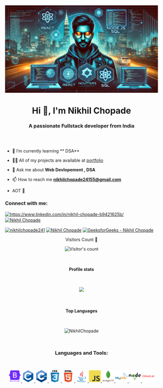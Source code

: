![logo](https://github.com/Nikhil62738/Nikhil62738/blob/main/banner.jpg)
<h1 align="center">Hi 👋, I'm Nikhil Chopade</h1>
<h3 align="center">A passionate Fullstack developer from India</h3>
<br>
<br>



- 🌱 I’m currently learning ** DSA**

- 👨‍💻 All of my projects are available at [portfolio](https://nikhilchopade.netlify.app/)

- 💬 Ask me about **Web Devlopement , DSA**

- 📫 How to reach me **nikhilchopade24155@gmail.com**

-  AOT 💖


<h3 align="left">Connect with me:</h3>
<p align="left">
<!-- <a href="https://twitter.com/rajat_2907" target="blank"><img align="center" src="https://raw.githubusercontent.com/rahuldkjain/github-profile-readme-generator/master/src/images/icons/Social/twitter.svg" alt="rajat_2907" height="30" width="40" /></a> -->
<a href="https://www.linkedin.com/in/nikhil-chopade-b9421625b/" target="blank"><img align="center" src="https://raw.githubusercontent.com/rahuldkjain/github-profile-readme-generator/master/src/images/icons/Social/linked-in-alt.svg" alt="https://www.linkedin.com/in/nikhil-chopade-b9421625b/" height="30" width="40" /></a>
<a href="https://www.instagram.com/nikhil_chopade_nc" target="blank"><img align="center" src="https://raw.githubusercontent.com/rahuldkjain/github-profile-readme-generator/master/src/images/icons/Social/instagram.svg" alt="Nikhil Chopade" height="30" width="40" /></a>
  
<!-- <a href="https://www.codechef.com/users/rajat_petkar" target="blank"><img align="center" src="https://cdn.jsdelivr.net/npm/simple-icons@3.1.0/icons/codechef.svg" alt="rajat_petkar" height="30" width="40" /></a> -->
<a href="https://www.hackerrank.com/profile/nikhilchopade241" target="blank"><img align="center" src="https://raw.githubusercontent.com/rahuldkjain/github-profile-readme-generator/master/src/images/icons/Social/hackerrank.svg" alt="nikhilchopade241" height="30" width="40" /></a>
<a href="https://leetcode.com/u/nikhil6273/" target="blank"><img align="center" src="https://raw.githubusercontent.com/rahuldkjain/github-profile-readme-generator/master/src/images/icons/Social/leet-code.svg" alt="Nikhil Chopade" height="30" width="40" /></a>
<a href="https://www.geeksforgeeks.org/user/nikhilchopzl8k/" target="blank">
    <img align="center" src="https://upload.wikimedia.org/wikipedia/commons/4/43/GeeksforGeeks.svg" alt="GeeksforGeeks - Nikhil Chopade" height="30" width="40" />
</a>
</p>
</p>

<p align="center">Visitors Count 👀</p>
<p align="center">
  <img src="https://profile-counter.glitch.me/{NikhilChopade}/count.svg" alt="Visitor's count" />
</p>

<br>

<h4 align="center">Profile stats</h4>
<br>
<p align="center">
  <img src="https://github-readme-stats.vercel.app/api?username=NikhilChopade&count_private=true&show_icons=true&theme=gotham" />
</p>

<br>

<h4 align="center">Top Languages</h4>
<br>
<p align="center">
  <img src="https://github-readme-stats.vercel.app/api/top-langs?username=NikhilChopade&show_icons=true&locale=en&layout=compact" alt="NikhilChopade" />
</p>

</p>
<br>

<h3 align="center">Languages and Tools:</h3>
<br>
<p align="center"> <a href="https://getbootstrap.com" target="_blank" rel="noreferrer"> <img src="https://raw.githubusercontent.com/devicons/devicon/master/icons/bootstrap/bootstrap-plain-wordmark.svg" alt="bootstrap" width="40" height="40"/> </a> <a href="https://www.cprogramming.com/" target="_blank" rel="noreferrer"> <img src="https://raw.githubusercontent.com/devicons/devicon/master/icons/c/c-original.svg" alt="c" width="40" height="40"/> </a> <a href="https://www.w3schools.com/cpp/" target="_blank" rel="noreferrer"> <img src="https://raw.githubusercontent.com/devicons/devicon/master/icons/cplusplus/cplusplus-original.svg" alt="cplusplus" width="40" height="40"/> </a> <a href="https://www.w3schools.com/css/" target="_blank" rel="noreferrer"> <img src="https://raw.githubusercontent.com/devicons/devicon/master/icons/css3/css3-original-wordmark.svg" alt="css3" width="40" height="40"/> </a> <a href="https://www.w3.org/html/" target="_blank" rel="noreferrer"> <img src="https://raw.githubusercontent.com/devicons/devicon/master/icons/html5/html5-original-wordmark.svg" alt="html5" width="40" height="40"/> </a> <a href="https://www.java.com" target="_blank" rel="noreferrer"> <img src="https://raw.githubusercontent.com/devicons/devicon/master/icons/java/java-original.svg" alt="java" width="40" height="40"/> </a> <a href="https://developer.mozilla.org/en-US/docs/Web/JavaScript" target="_blank" rel="noreferrer"> <img src="https://raw.githubusercontent.com/devicons/devicon/master/icons/javascript/javascript-original.svg" alt="javascript" width="40" height="40"/> </a> <a href="https://www.mongodb.com/" target="_blank" rel="noreferrer"> <img src="https://raw.githubusercontent.com/devicons/devicon/master/icons/mongodb/mongodb-original-wordmark.svg" alt="mongodb" width="40" height="40"/> </a> <a href="https://www.mysql.com/" target="_blank" rel="noreferrer"> <img src="https://raw.githubusercontent.com/devicons/devicon/master/icons/mysql/mysql-original-wordmark.svg" alt="mysql" width="40" height="40"/> </a> <a href="https://nodejs.org" target="_blank" rel="noreferrer"> <img src="https://raw.githubusercontent.com/devicons/devicon/master/icons/nodejs/nodejs-original-wordmark.svg" alt="nodejs" width="40" height="40"/> </a> <a href="https://www.oracle.com/" target="_blank" rel="noreferrer"> <img src="https://raw.githubusercontent.com/devicons/devicon/master/icons/oracle/oracle-original.svg" alt="oracle" width="40" height="40"/> </a> <a href="https://reactjs.org/" target="_blank" rel="noreferrer">  </p>

